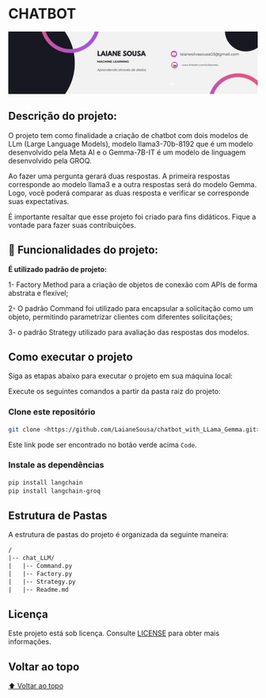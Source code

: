 
# CHATBOT 

![Capa do Projeto](https://github.com/LaianeSousa/chatbot_with_LLama_Gemma/blob/main/chat_LLM/__pycache__/Banner%20para%20Linkedin%20Tecnologia%20em%20Preto.png?raw=true)



## Descrição do projeto:
O projeto tem como finalidade a criação de chatbot com dois modelos de LLm (Large Language Models), modelo llama3-70b-8192 que é um modelo desenvolvido pela Meta AI e o Gemma-7B-IT é um modelo de linguagem desenvolvido pela GROQ. 

Ao fazer uma pergunta gerará duas respostas. A primeira respostas corresponde ao modelo llama3 e a outra respostas será do modelo Gemma. Logo, você poderá comparar as duas resposta e verificar se corresponde suas expectativas. 

É importante resaltar que esse projeto foi criado para fins didáticos. Fique a vontade para fazer suas contribuições.

## 🔨 Funcionalidades do projeto:

**É utilizado padrão de projeto:** 

1- Factory Method para a criação de objetos de conexão com APIs de forma abstrata e flexível; 

2- O padrão Command foi utilizado para encapsular a solicitação como um objeto, permitindo parametrizar clientes com diferentes solicitações;

3- o padrão Strategy utilizado para avaliação das 
respostas dos modelos.

## Como executar o projeto

Siga as etapas abaixo para executar o projeto em sua máquina local:

Execute os seguintes comandos a partir da pasta raiz do projeto:


### Clone este repositório

```bash
git clone <https://github.com/LaianeSousa/chatbot_with_LLama_Gemma.git>
```

Este link pode ser encontrado no botão verde acima `Code`.

### Instale as dependências

```bash
pip install langchain
pip install langchain-groq

```
## Estrutura de Pastas

A estrutura de pastas do projeto é organizada da seguinte maneira:

```text
/
|-- chat_LLM/
|   |-- Command.py
|   |-- Factory.py
|   |-- Strategy.py
|   |-- Readme.md
```




## Licença

Este projeto está sob licença. Consulte [LICENSE](LICENSE.md) para obter mais informações.

## Voltar ao topo

[⬆ Voltar ao topo](#título)



